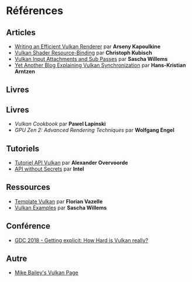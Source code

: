 # Références

## Articles

* [Writing an Efficient Vulkan Renderer](https://zeux.io/2020/02/27/writing-an-efficient-vulkan-renderer/) par **Arseny Kapoulkine**
* [Vulkan Shader Resource-Binding](https://developer.nvidia.com/vulkan-shader-resource-binding) par **Christoph Kubisch**
* [Vulkan Input Attachments and Sub Passes](https://www.saschawillems.de/blog/2018/07/19/vulkan-input-attachments-and-sub-passes/) par **Sascha Willems**
* [Yet Another Blog Explaining Vulkan Synchronization](https://themaister.net/blog/2019/08/14/yet-another-blog-explaining-vulkan-synchronization/) par **Hans-Kristian Arntzen**

## Livres

## Livres

* _Vulkan Cookbook_ par **Pawel Lapinski**
* _GPU Zen 2: Advanced Rendering Techniques_ par **Wolfgang Engel**

## Tutoriels

* [Tutoriel API Vulkan](https://vulkan-tutorial.com/) par **Alexander Overvoorde**
* [API without Secrets](https://software.intel.com/content/www/us/en/develop/articles/api-without-secrets-introduction-to-vulkan-part-1.html) par **Intel**

## Ressources

* [Template Vulkan](https://github.com/florianvazelle/VulkanStarter) par **Florian Vazelle**
* [Vulkan Examples](https://github.com/SaschaWillems/Vulkan) par **Sascha Willems**

## **Conférence**

* [GDC 2018 - Getting explicit: How Hard is Vulkan really?](https://www.youtube.com/watch?v=0R23npUCCnw)

## Autre

* [Mike Bailey's Vulkan Page](http://cs.oregonstate.edu/~mjb/vulkan)

## 

